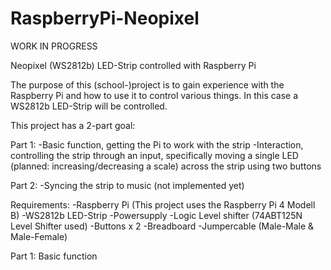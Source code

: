 # RaspberryPi-Neopixel

WORK IN PROGRESS

Neopixel (WS2812b) LED-Strip controlled with Raspberry Pi

The purpose of this (school-)project is to gain experience with the Raspberry Pi and how to use it to control various things.
In this case a WS2812b LED-Strip will be controlled.

This project has a 2-part goal:

Part 1:
-Basic function, getting the Pi to work with the strip
-Interaction, controlling the strip through an input, specifically moving a single LED (planned: increasing/decreasing a scale) across the strip using two buttons

Part 2:
-Syncing the strip to music (not implemented yet)

Requirements:
-Raspberry Pi (This project uses the Raspberry Pi 4 Modell B)
-WS2812b LED-Strip
-Powersupply
-Logic Level shifter (74ABT125N Level Shifter used)
-Buttons x 2
-Breadboard
-Jumpercable (Male-Male & Male-Female)

Part 1:
Basic function


